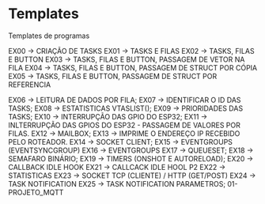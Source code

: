 # Templates
Templates de programas

EX00 -> CRIAÇÃO DE TASKS
EX01 -> TASKS E FILAS
EX02 -> TASKS, FILAS E BUTTON
EX03 -> TASKS, FILAS E BUTTON, PASSAGEM DE VETOR NA FILA
EX04 -> TASKS, FILAS E BUTTON, PASSAGEM DE STRUCT POR CÓPIA
EX05 -> TASKS, FILAS E BUTTON, PASSAGEM DE STRUCT POR REFERENCIA

EX06 -> LEITURA DE DADOS POR FILA;
EX07 -> IDENTIFICAR O ID DAS TASKS;
EX08 -> ESTATISTICAS VTASLIST();
EX09 -> PRIORIDADES DAS TASKS;
EX10 -> INTERRUPÇÃO DAS GPIO DO ESP32;
EX11 -> INLTERRUPÇÃO DAS GPIOS DO ESP32 - PASSAGEM DE VALORES POR FILAS.
EX12 -> MAILBOX;
EX13 -> IMPRIME O ENDEREÇO IP RECEBIDO PELO ROTEADOR.
EX14 -> SOCKET CLIENT;
EX15 -> EVENTGROUPS (EVENTSYNCGROUP)
EX16 -> EVENTGROUPS
EX17 -> QUEUESET;
EX18 -> SEMAFARO BINÁRIO;
EX19 -> TIMERS (ONSHOT E AUTORELOAD);
EX20 -> CALLBACK IDLE HOOK
EX21 -> CALLCACK IDLE HOOL P2
EX22 -> STATISTICAS
EX23 -> SOCKET TCP (CLIENTE) / HTTP (GET/POST)
EX24 -> TASK NOTIFICATION
EX25 -> TASK NOTIFICATION PARAMETROS;
01- PROJETO_MQTT
